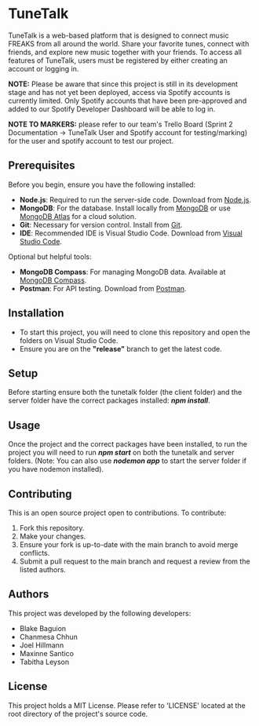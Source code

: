# TuneTalk
TuneTalk is a web-based platform that is designed to connect music FREAKS from all around the world. Share your favorite tunes, connect with friends, and explore new music together with your friends. To access all features of TuneTalk, users must be registered by either creating an account or logging in. 

**NOTE:** Please be aware that since this project is still in its development stage and has not yet been deployed, access via Spotify accounts is currently limited. Only Spotify accounts that have been pre-approved and added to our Spotify Developer Dashboard will be able to log in.

**NOTE TO MARKERS:** please refer to our team's Trello Board (Sprint 2 Documentation -> TuneTalk User and Spotify account for testing/marking) for the user and spotify account to test our project. 


## Prerequisites
Before you begin, ensure you have the following installed:
- **Node.js**: Required to run the server-side code. Download from [Node.js](https://nodejs.org/).
- **MongoDB**: For the database. Install locally from [MongoDB](https://www.mongodb.com/try/download/community) or use [MongoDB Atlas](https://www.mongodb.com/cloud/atlas) for a cloud solution.
- **Git**: Necessary for version control. Install from [Git](https://git-scm.com/downloads).
- **IDE**: Recommended IDE is Visual Studio Code. Download from [Visual Studio Code](https://code.visualstudio.com/).

Optional but helpful tools:
- **MongoDB Compass**: For managing MongoDB data. Available at [MongoDB Compass](https://www.mongodb.com/products/compass).
- **Postman**: For API testing. Download from [Postman](https://www.postman.com/downloads/).


## Installation
- To start this project, you will need to clone this repository and open the folders on Visual Studio Code.
- Ensure you are on the **"release"** branch to get the latest code. 


## Setup
Before starting ensure both the tunetalk folder (the client folder) and the server folder have the correct packages installed: ***npm install***.


## Usage
Once the project and the correct packages have been installed, to run the project you will need to run ***npm start*** on both the tunetalk and server folders. (Note: You can also use ***nodemon app*** to start the server folder if you have nodemon installed).


## Contributing
This is an open source project open to contributions. To contribute:
1. Fork this repository.
2. Make your changes.
3. Ensure your fork is up-to-date with the main branch to avoid merge conflicts.
4. Submit a pull request to the main branch and request a review from the listed authors.


## Authors
This project was developed by the following developers: 
- Blake Baguion
- Chanmesa Chhun
- Joel Hillmann
- Maxinne Santico
- Tabitha Leyson


## License
This project holds a MIT License. Please refer to 'LICENSE' located at the root directory of the project's source code. 
